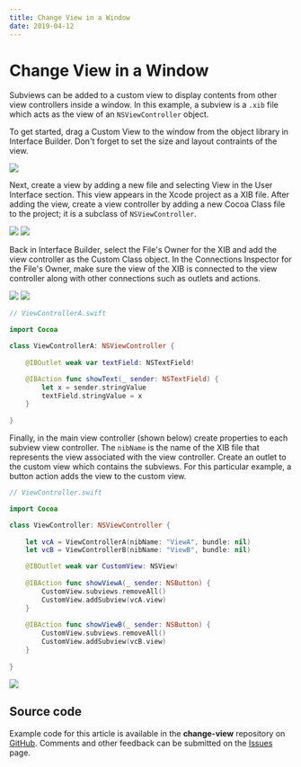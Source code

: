 ```yaml
---
title: Change View in a Window
date: 2019-04-12
---
```


# Change View in a Window

Subviews can be added to a custom view to display contents from other view controllers inside a window. In this example, a subview is a `.xib` file which acts as the view of an `NSViewController` object.

To get started, drag a Custom View to the window from the object library in Interface Builder. Don't forget to set the size and layout contraints of the view.

<img src="assets/change-view-1.png" class="img-small">

Next, create a view by adding a new file and selecting View in the User Interface section. This view appears in the Xcode project as a XIB file. After adding the view, create a view controller by adding a new Cocoa Class file to the project; it is a subclass of `NSViewController`.

<img src="assets/change-view-2.png" class="img-small">
<img src="assets/change-view-3.png" class="img-small">

Back in Interface Builder, select the File's Owner for the XIB and add the view controller as the Custom Class object. In the Connections Inspector for the File's Owner, make sure the view of the XIB is connected to the view controller along with other connections such as outlets and actions.

<img src="assets/change-view-4.png" class="img-small">
<img src="assets/change-view-5.png" class="img-small">

```swift
// ViewControllerA.swift

import Cocoa

class ViewControllerA: NSViewController {
    
    @IBOutlet weak var textField: NSTextField!

    @IBAction func showText(_ sender: NSTextField) {
        let x = sender.stringValue
        textField.stringValue = x
    }
    
}
```

Finally, in the main view controller (shown below) create properties to each subview view controller. The `nibName` is the name of the XIB file that represents the view associated with the view controller. Create an outlet to the custom view which contains the subviews. For this particular example, a button action adds the view to the custom view.

```swift
// ViewController.swift

import Cocoa

class ViewController: NSViewController {
    
    let vcA = ViewControllerA(nibName: "ViewA", bundle: nil)
    let vcB = ViewControllerB(nibName: "ViewB", bundle: nil)

    @IBOutlet weak var CustomView: NSView!
    
    @IBAction func showViewA(_ sender: NSButton) {
        CustomView.subviews.removeAll()
        CustomView.addSubview(vcA.view)
    }
    
    @IBAction func showViewB(_ sender: NSButton) {
        CustomView.subviews.removeAll()
        CustomView.addSubview(vcB.view)
    }
    
}
```

<img src="assets/change-view-6.png" class="img-small">

## Source code

Example code for this article is available in the **change-view** repository on [GitHub][]. Comments and other feedback can be submitted on the [Issues][] page.

[GitHub]: https://github.com/wigging/swift-macos
[Issues]: https://github.com/wigging/swift-macos/issues